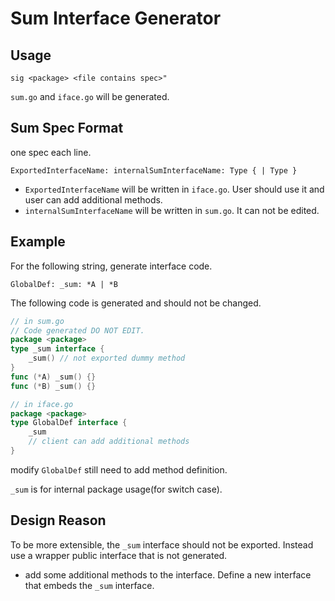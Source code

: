 # Sum Interface Generator

## Usage

```
sig <package> <file contains spec>"
```

`sum.go` and `iface.go` will be generated.

## Sum Spec Format

one spec each line.

```
ExportedInterfaceName: internalSumInterfaceName: Type { | Type }
```

- `ExportedInterfaceName` will be written in `iface.go`. User should use it and user can add additional methods.
- `internalSumInterfaceName` will be written in `sum.go`. It can not be edited.

## Example

For the following string, generate interface code.

```
GlobalDef: _sum: *A | *B
```

The following code is generated and should not be changed.

```go
// in sum.go
// Code generated DO NOT EDIT.
package <package>
type _sum interface {
    _sum() // not exported dummy method
}
func (*A) _sum() {}
func (*B) _sum() {}

// in iface.go
package <package>
type GlobalDef interface {
    _sum
    // client can add additional methods
}
```

modify `GlobalDef` still need to add method definition.

`_sum` is for internal package usage(for switch case).

## Design Reason

To be more extensible, the `_sum` interface should not be exported. Instead use a wrapper public interface that is not generated.

- add some additional methods to the interface. Define a new interface that embeds the `_sum` interface.



